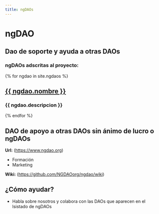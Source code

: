 ```yaml
---
title: ngDAOs
---
```


# ngDAO

## Dao de soporte y ayuda a otras DAOs

### ngDAOs adscritas al proyecto:

{% for ngdao in site.ngdaos %}
        <h2><a href="{{ ngdao.web }}">{{ ngdao.nombre }}</a></h2>
        <h3>{{ ngdao.descripcion }}</h3>
{% endfor %}

## DAO de apoyo a otras DAOs sin ánimo de lucro o ngDAOs

**Url:** (https://www.ngdao.org)

* Formación
* Marketing

**Wiki:** (https://github.com/NGDAOorg/ngdao/wiki)

## ¿Cómo ayudar?

* Habla sobre nosotros y colabora con las DAOs que aparecen en el lsistado de ngDAOs
